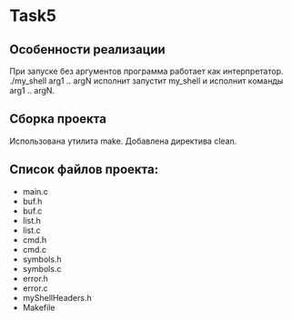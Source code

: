 # Task5

## Особенности реализации
При запуске без аргументов программа работает как интерпретатор.
./my_shell arg1 .. argN исполнит запустит my_shell и исполнит команды arg1 .. argN.

## Сборка проекта
Использована утилита make. Добавлена директива clean.

## Список файлов проекта:
* main.c
* buf.h
* buf.c
* list.h
* list.c
* cmd.h
* cmd.c
* symbols.h
* symbols.c
* error.h
* error.c
* myShellHeaders.h
* Makefile